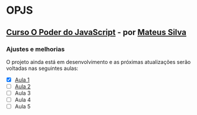 # OPJS

## [Curso O Poder do JavaScript](https://opoderdojs.jstack.com.br/aulas/aula-1) - por [Mateus Silva](https://github.com/maateusilva) 

### Ajustes e melhorias

O projeto ainda está em desenvolvimento e as próximas atualizações serão voltadas nas seguintes aulas:

- [x] [Aula 1](https://youtu.be/rNMEb9WvpEw)
- [ ] [Aula 2](https://youtu.be/XDqicewJzPg)
- [ ] Aula 3
- [ ] Aula 4
- [ ] Aula 5
